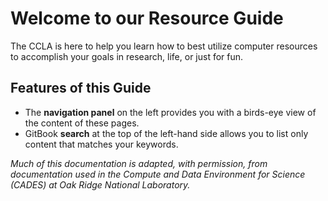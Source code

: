 # Welcome to our Resource Guide

The CCLA is here to help you learn how to best utilize computer resources to accomplish your goals in research, life, or just for fun.

## Features of this Guide

* The **navigation panel** on the left provides you with a birds-eye view of the content of these pages.
* GitBook **search** at the top of the left-hand side allows you to list only content that matches your keywords.



_Much of this documentation is adapted, with permission, from documentation used in the Compute and Data Environment for Science (CADES) at Oak Ridge National Laboratory._
